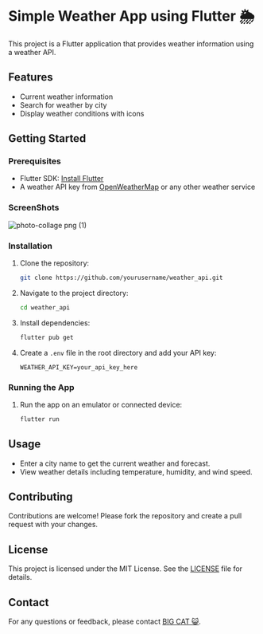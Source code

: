# Simple Weather App using Flutter 🌦️

This project is a Flutter application that provides weather information using a weather API.

## Features

- Current weather information
- Search for weather by city
- Display weather conditions with icons

## Getting Started

### Prerequisites

- Flutter SDK: [Install Flutter](https://flutter.dev/docs/get-started/install)
- A weather API key from [OpenWeatherMap](https://openweathermap.org/api) or any other weather service

### ScreenShots
![photo-collage png (1)](https://github.com/user-attachments/assets/77631aad-5cd2-4440-98d4-58072d6c1535)

### Installation

1. Clone the repository:
    ```sh
    git clone https://github.com/yourusername/weather_api.git
    ```
2. Navigate to the project directory:
    ```sh
    cd weather_api
    ```
3. Install dependencies:
    ```sh
    flutter pub get
    ```
4. Create a `.env` file in the root directory and add your API key:
    ```env
    WEATHER_API_KEY=your_api_key_here
    ```

### Running the App

1. Run the app on an emulator or connected device:
    ```sh
    flutter run
    ```

## Usage

- Enter a city name to get the current weather and forecast.
- View weather details including temperature, humidity, and wind speed.

## Contributing

Contributions are welcome! Please fork the repository and create a pull request with your changes.

## License

This project is licensed under the MIT License. See the [LICENSE](LICENSE) file for details.

## Contact

For any questions or feedback, please contact [BIG CAT 😺](mailto:imeshmadushandev@gmail.com).
